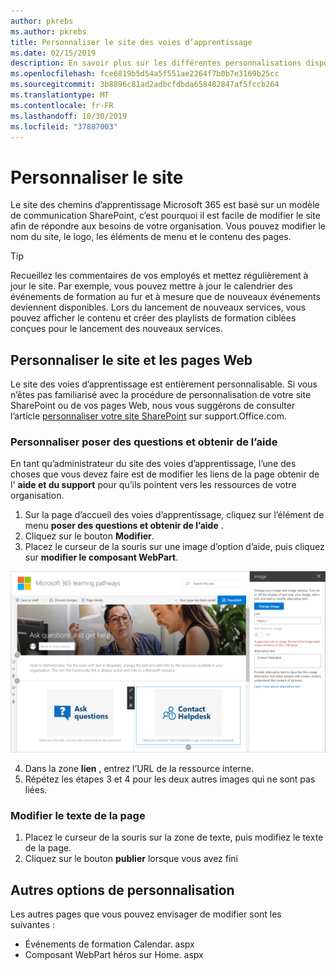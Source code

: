```yaml
---
author: pkrebs
ms.author: pkrebs
title: Personnaliser le site des voies d’apprentissage
ms.date: 02/15/2019
description: En savoir plus sur les différentes personnalisations disponibles avec les voies d’apprentissage Microsoft 365
ms.openlocfilehash: fce6819b5d54a5f551ae2264f7b0b7e3169b25cc
ms.sourcegitcommit: 3b8896c81ad2adbcfdbda658482847af5fccb264
ms.translationtype: MT
ms.contentlocale: fr-FR
ms.lasthandoff: 10/30/2019
ms.locfileid: "37887003"
---
```

# <a name="customize-the-site"></a>Personnaliser le site

Le site des chemins d’apprentissage Microsoft 365 est basé sur un modèle de communication SharePoint, c’est pourquoi il est facile de modifier le site afin de répondre aux besoins de votre organisation. Vous pouvez modifier le nom du site, le logo, les éléments de menu et le contenu des pages. 

> [!TIP]
> Recueillez les commentaires de vos employés et mettez régulièrement à jour le site. Par exemple, vous pouvez mettre à jour le calendrier des événements de formation au fur et à mesure que de nouveaux événements deviennent disponibles. Lors du lancement de nouveaux services, vous pouvez afficher le contenu et créer des playlists de formation ciblées conçues pour le lancement des nouveaux services. 

## <a name="customize-the-site-and-web-pages"></a>Personnaliser le site et les pages Web

Le site des voies d’apprentissage est entièrement personnalisable. Si vous n’êtes pas familiarisé avec la procédure de personnalisation de votre site SharePoint ou de vos pages Web, nous vous suggérons de consulter l’article [personnaliser votre site SharePoint](https://support.office.com/en-us/article/customize-your-sharepoint-site-320b43e5-b047-4fda-8381-f61e8ac7f59b) sur support.Office.com. 

### <a name="customize-ask-questions-and-get-help"></a>Personnaliser poser des questions et obtenir de l’aide

En tant qu’administrateur du site des voies d’apprentissage, l’une des choses que vous devez faire est de modifier les liens de la page obtenir de l' **aide et du support** pour qu’ils pointent vers les ressources de votre organisation. 

1.  Sur la page d’accueil des voies d’apprentissage, cliquez sur l’élément de menu **poser des questions et obtenir de l’aide** .
2.  Cliquez sur le bouton **Modifier**.
3.  Placez le curseur de la souris sur une image d’option d’aide, puis cliquez sur **modifier le composant WebPart**.

![CG-edithelp. png](media/cg-edithelp.png)

4.  Dans la zone **lien** , entrez l’URL de la ressource interne. 
5.  Répétez les étapes 3 et 4 pour les deux autres images qui ne sont pas liées.

### <a name="change-the-text-on-the-page"></a>Modifier le texte de la page

1. Placez le curseur de la souris sur la zone de texte, puis modifiez le texte de la page. 
2. Cliquez sur le bouton **publier** lorsque vous avez fini

## <a name="other-customization-options"></a>Autres options de personnalisation
Les autres pages que vous pouvez envisager de modifier sont les suivantes :

- Événements de formation Calendar. aspx
- Composant WebPart héros sur Home. aspx

